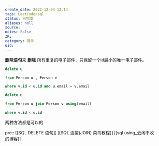 ```yaml
---
create_date: 2022-12-04 12:14
tags: LeetCode/sql
status: 已完成 
aliases: null
source: 
notes: False
ZK: 
category: 简单
uid: 
---
```


**删除语句**来 **删除** 所有重复的电子邮件，只保留一个id最小的唯一电子邮件。

```sql
delete u

from Person u , Person v

where v.id < u.id and u.email = v.email

```

```sql
delete u

from Person u join Person v using(email)

where v.id < u.id
```

两种方法都是可以的

pre:: [[SQL DELETE 语句]]  [[SQL 连接(JOIN)  菜鸟教程]] [[sql using_云闲不收的博客]]

